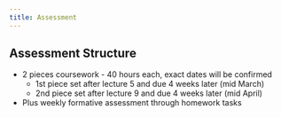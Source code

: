 ```yaml
---
title: Assessment
---
```


## Assessment Structure

* 2 pieces coursework - 40 hours each, exact dates will be confirmed
    * 1st piece set after lecture 5 and due 4 weeks later (mid March)
    * 2nd piece set after lecture 9 and due 4 weeks later (mid April)
* Plus weekly formative assessment through homework tasks

